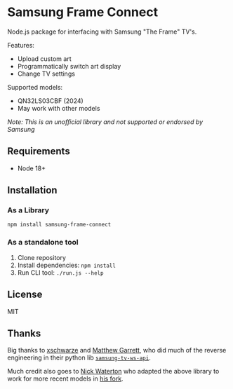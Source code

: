 Samsung Frame Connect
=====================

Node.js package for interfacing with Samsung "The Frame" TV's.

Features:
 * Upload custom art
 * Programmatically switch art display
 * Change TV settings

Supported models:
 * QN32LS03CBF (2024)
 * May work with other models

_Note: This is an unofficial library and not supported or endorsed by Samsung_

Requirements
------------

 * Node 18+

Installation
------------

### As a Library

```
npm install samsung-frame-connect
```

### As a standalone tool

1. Clone repository
2. Install dependencies: `npm install`
3. Run CLI tool: `./run.js --help`

License
-------

MIT

Thanks
------

Big thanks to [xschwarze](https://github.com/xchwarze) and [Matthew Garrett](https://github.com/mjg59), who did much of the reverse engineering in their python lib [`samsung-tv-ws-api`](https://github.com/xchwarze/samsung-tv-ws-api).

Much credit also goes to [Nick Waterton](https://github.com/NickWaterton) who adapted the above library to work for more recent models in [his fork](https://github.com/NickWaterton/samsung-tv-ws-api).
